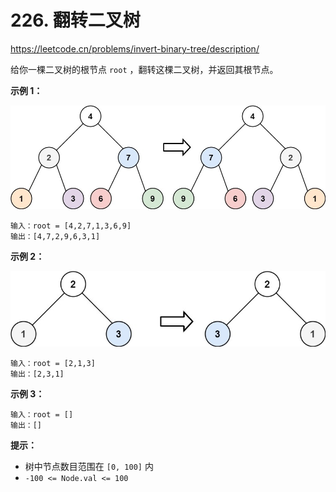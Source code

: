 # 226. 翻转二叉树

https://leetcode.cn/problems/invert-binary-tree/description/

给你一棵二叉树的根节点 `root` ，翻转这棵二叉树，并返回其根节点。

 

**示例 1：**

![img](./%E9%A2%98%E7%9B%AE%E8%AF%A6%E6%83%85.assets/invert1-tree.jpg)

```
输入：root = [4,2,7,1,3,6,9]
输出：[4,7,2,9,6,3,1]
```

**示例 2：**

![img](./%E9%A2%98%E7%9B%AE%E8%AF%A6%E6%83%85.assets/invert2-tree.jpg)

```
输入：root = [2,1,3]
输出：[2,3,1]
```

**示例 3：**

```
输入：root = []
输出：[]
```

 

**提示：**

- 树中节点数目范围在 `[0, 100]` 内
- `-100 <= Node.val <= 100`





